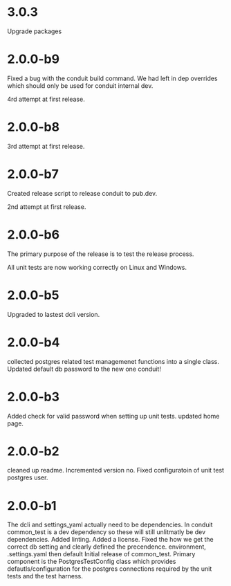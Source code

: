 # 3.0.3

Upgrade packages

# 2.0.0-b9
Fixed a bug with the conduit build command. We had left in dep overrides 
which should only be used for conduit internal dev.

4rd attempt at first release.


# 2.0.0-b8
3rd attempt at first release.

# 2.0.0-b7
Created release script to release conduit to pub.dev.

2nd attempt at first release.

# 2.0.0-b6
The primary purpose of the release is to test the release process.

All unit tests are now working correctly on Linux and Windows.

# 2.0.0-b5
Upgraded to lastest dcli version.

# 2.0.0-b4
collected postgres related test managemenet functions into a single class.
Updated default db password to the new one conduit!

# 2.0.0-b3
Added check for valid password when setting up unit tests.
updated home page.

# 2.0.0-b2
cleaned up readme. Incremented version no.
Fixed configuratoin of unit test postgres user.

# 2.0.0-b1
The dcli and settings_yaml actually need to be dependencies. In conduit common_test is a dev dependency so these will still unlitmatly be dev dependencies.
Added linting.
Added a license.
Fixed the how we get the correct db setting and clearly defined the precendence. environment, .settings.yaml then default
Initial release of common_test. Primary component is the PostgresTestConfig class which provides defautls/configuration for the postgres connections required by the unit tests and the test harness.



